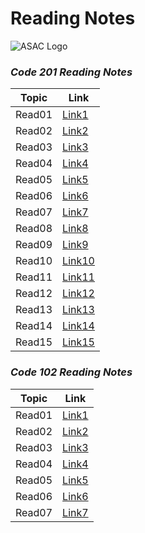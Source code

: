 # Reading Notes
![ASAC Logo](https://refugee-educationfund.org/wp-content/uploads/2020/06/LTUC-Logo-EN-rezised.png)



### *Code 201 Reading Notes*

Topic | Link
------------ | -------------
Read01 | [Link1](https://mohammadal-khatib.github.io/Reading-Notes/class01)
Read02 | [Link2](https://mohammadal-khatib.github.io/Reading-Notes/class02)
Read03 | [Link3](https://mohammadal-khatib.github.io/Reading-Notes/class03)
Read04 | [Link4](https://mohammadal-khatib.github.io/Reading-Notes/class04)
Read05 | [Link5](https://mohammadal-khatib.github.io/Reading-Notes/class05)
Read06 | [Link6](https://mohammadal-khatib.github.io/Reading-Notes/class06)
Read07 | [Link7](https://mohammadal-khatib.github.io/Reading-Notes/class07)
Read08 | [Link8](https://mohammadal-khatib.github.io/Reading-Notes/class08)
Read09 | [Link9](https://mohammadal-khatib.github.io/Reading-Notes/class09)
Read10 | [Link10](https://mohammadal-khatib.github.io/Reading-Notes/class10)
Read11 | [Link11](https://mohammadal-khatib.github.io/Reading-Notes/class11)
Read12 | [Link12](https://mohammadal-khatib.github.io/Reading-Notes/class12)
Read13 | [Link13]()
Read14 | [Link14]()
Read15 | [Link15]()

### *Code 102 Reading Notes*

Topic | Link
------------ | -------------
Read01 | [Link1]( https://mohammadal-khatib.github.io/Reading-Notes/read01)
Read02 | [Link2]( https://mohammadal-khatib.github.io/Reading-Notes/Growth)
Read03 | [Link3]( https://mohammadal-khatib.github.io/Reading-Notes/Read03)
Read04 | [Link4]( https://mohammadal-khatib.github.io/Reading-Notes/Read04)
Read05 | [Link5]( https://mohammadal-khatib.github.io/Reading-Notes/Read05)
Read06 | [Link6]( https://mohammadal-khatib.github.io/Reading-Notes/Read06)
Read07 | [Link7]( https://mohammadal-khatib.github.io/Reading-Notes/Read07)
